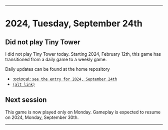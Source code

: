 
***

# 2024, Tuesday, September 24th

## Did not play Tiny Tower

<!-- TODO: For each weekly entry, make sure the date is correct. The day of the week should be modified in 4 places !-->

I did not play Tiny Tower today. Starting 2024, February 12th, this game has transitioned from a daily game to a weekly game.

Daily updates can be found at the home repository

- [:octocat: `see the entry for 2024, September 24th`](https://github.com/seanpm2001/SeansLifeArchive_Images_TinyTower/tree/master/tiny%20tower/2024/09_September/24/) 
- [`(alt link)`](/tiny%20tower/2024/09_September/24/)

## Next session

This game is now played only on Monday. Gameplay is expected to resume on 2024, Monday, September 30th.

***
